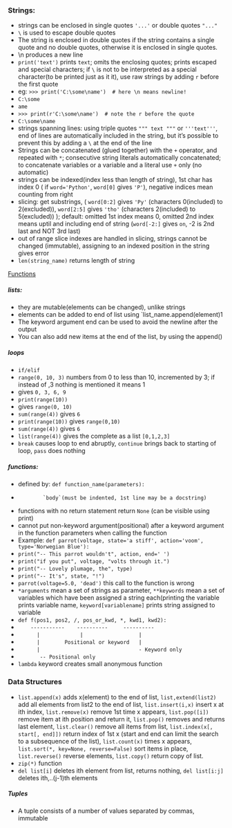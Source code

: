### Strings:
- strings can be enclosed in single quotes ` '...' ` or double quotes ` "..." `
- `\` is used to escape double quotes
- The string is enclosed in double quotes if the string contains a single quote and no double quotes, otherwise it is enclosed in single quotes.
- \n produces a new line
- `print('text')` prints `text`; omits the enclosing quotes; prints escaped and special characters; if `\` is not to be interpreted as a special character(to be printed just as it it), use raw strings by adding `r` before the first quote 
- eg: `>>> print('C:\some\name')  # here \n means newline!`
- `C:\some`
- `ame`
- `>>> print(r'C:\some\name')  # note the r before the quote`
- `C:\some\name`
- strings spanning lines: using triple quotes `""" text """` or `'''text'''`, end of lines are automatically included in the string, but it’s possible to prevent this by adding a `\` at the end of the line
- Strings can be concatenated (glued together) with the `+` operator, and repeated with `*`; consecutive string literals automatically concatenated; to concatenate variables or a variable and a literal use `+` only (no automatic)
- strings can be indexed(index less than length of string), 1st char has index 0 ( if `word='Python'`, `word[0]` gives `'P'`), negative indices mean counting from right
- slicing: get substrings, ( `word[0:2]` gives `'Py'` (characters 0(included) to 2(excluded)), `word[2:5]` gives `'tho'` (characters 2(included) to 5(excluded)) ); default: omitted 1st index means 0, omitted 2nd index means uptil and including end of string (`word[-2:]` gives `on`, -2 is 2nd last and NOT 3rd last)
- out of range slice indexes are handled in slicing, strings cannot be changed (immutable), assigning to an indexed position in the string gives error
- `len(string_name)` returns length of string

[Functions](https://docs.python.org/3/library/stdtypes.html#string-methods "functions on strings")
##### lists:
- they are mutable(elements can be changed), unlike strings
- elements can be added to end of list using `list_name.append(element)1
- The keyword argument end can be used to avoid the newline after the output
- You can also add new items at the end of the list, by using the append()
##### loops
- `if/elif`
- `range(0, 10, 3)` numbers from 0 to less than 10, incremented by 3; if instead of ,3 nothing is mentioned it means 1
- gives `0, 3, 6, 9`
- `print(range(10))`
- gives `range(0, 10)`
- `sum(range(4))` gives `6`
- `print(range(10))` gives `range(0,10)`
- `sum(range(4))` gives `6`
- `list(range(4))` gives the complete as a list `[0,1,2,3]`
- `break` causes loop to end abruptly, `continue` brings back to starting of loop, `pass` does nothing
##### functions:
- defined by: `def function_name(parameters):`
-             `body`(must be indented, 1st line may be a docstring)
- functions with no return statement return `None` (can be visible using print)
- cannot put non-keyword argument(positional) after a keyword argument in the function parameters when calling the function 
- Example: `def parrot(voltage, state='a stiff', action='voom', type='Norwegian Blue'):`
- `print("-- This parrot wouldn't", action, end=' ')`
- `print("if you put", voltage, "volts through it.")`
- `print("-- Lovely plumage, the", type)`
- `print("-- It's", state, "!")`
- `parrot(voltage=5.0, 'dead')` this call to the function is wrong
- `*arguments` mean a set of strings as parameter, `**keywords` mean a set of variables which have been assigned a string each(printing the variable prints variable name, `keyword[variablename]` prints string assigned to variable
- `def f(pos1, pos2, /, pos_or_kwd, *, kwd1, kwd2):`
- `    -----------    ----------     ----------`
- `      |             |                  |`
- `      |        Positional or keyword   |`
- `      |                                - Keyword only`
- `       -- Positional only` 
- `lambda` keyword creates small anonymous function
### Data Structures
- `list.append(x)` adds x(element) to the end of list, `list,extend(list2)` add all elements from list2 to the end of list, `list.insert(i,x)` insert x at ith index, `list.remove(x)` remove 1st time x appears, `list.pop([i])` remove item at ith position and return it, `list.pop()` removes and returns last element, `list.clear()` remove all items from list, `list.index(x[, start[, end]])` return index of 1st x (start and end can limit the search to a subsequence of the list), `list.count(x)` times x appears, `list.sort(*, key=None, reverse=False)` sort items in place, `list.reverse()` reverse elements, `list.copy()` return copy of list.
- `zip(*)` function
- `del list[i]` deletes ith element from list, returns nothing, `del list[i:j]` deletes ith,..(j-1)th elements
##### Tuples
- A tuple consists of a number of values separated by commas, immutable
